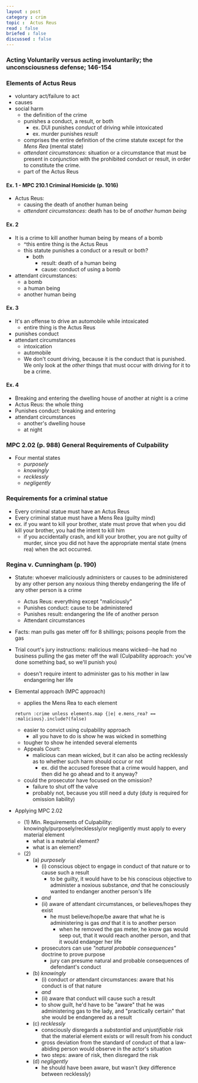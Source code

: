 ```yaml
---
layout : post
category : crim
topic :  Actus Reus
read : false
briefed : false
discussed : false
---
```


### Acting Voluntarily versus acting involuntarily; the unconsciousness defense; 146-154

### Elements of Actus Reus
- voluntary act/failure to act
- causes
- social harm
	- the definition of the crime
	- punishes a conduct, a result, or both
		- ex. DUI punishes *conduct* of driving while intoxicated
		- ex. murder punishes *result*
	- comprises the entire definition of the crime statute except for the *Mens Rea* (mental state)
	- *attendant circumstances*: situation or a circumstance that must be present in conjunction with the prohibited conduct or result, in order to constitute the crime.
	- part of the Actus Reus
	
#### Ex. 1 - MPC 210.1 Criminal Homicide (p. 1016)
- Actus Reus:
	- causing the death of another human being
	- *attendant circumstances*: death has to be of *another* *human being*

#### Ex. 2
- It is a crime to kill another human being by means of a bomb
	- ^this entire thing is the Actus Reus
	- this statute punishes a conduct or a result or both?
		- both
			- result: death of a human being
			- cause: conduct of using a bomb
- attendant circumstances:
	- a bomb
	- a human being
	- another human being

#### Ex. 3
- It's an offense to drive an automobile while intoxicated
	- entire thing is the Actus Reus
- punishes conduct
- attendant circumstances
	- intoxication
	- automobile
	- We don't count driving, because it is the conduct that is punished. We only look at the *other* things that must occur with driving for it to be a crime.

#### Ex. 4
- Breaking and entering the dwelling house of another at night is a crime
- Actus Reus: the whole thing
- Punishes conduct: breaking and entering
- attendant circumstances
	- another's dwelling house
	- at night

### MPC 2.02 (p. 988) General Requirements of Culpability
- Four mental states
	- *purposely*
	- *knowingly*
	- *recklessly*
	- *negligently*
	
### Requirements for a criminal statue
- Every criminal statue must have an Actus Reus
- Every criminal statue must have a Mens Rea (guilty mind)
- ex. if you want to kill your brother, state must prove that when you did kill your brother, you had the intent to kill him
	- if you accidentally crash, and kill your brother, you are not guilty of murder, since you did not have the appropriate mental state (mens rea) when the act occurred.

### Regina v. Cunningham (p. 190)
- Statute: whoever maliciously administers or causes to be administered by any other person any noxious thing thereby endangering the life of any other person is a crime
	- Actus Reus: everything except "maliciously"
	- Punishes conduct: cause to be administered
	- Punishes result: endangering the life of another person
	- Attendant circumstances
- Facts: man pulls gas meter off for 8 shillings; poisons people from the gas
- Trial court's jury instructions: malicious means wicked--he had no business pulling the gas meter off the wall (Culpability approach: you've done something bad, so we'll punish you)
	- doesn't require intent to administer gas to his mother in law endangering her life
- Elemental approach (MPC approach)
	- applies the Mens Rea to each element

	`return :crime unless elements.map {|e| e.mens_rea? == :malicious}.include?(false)`

	- easier to convict using culpability approach
		- all you have to do is show he was wicked in something
	- tougher to show he intended several elements
	- Appeals Court:
		- malicious can mean wicked, but it can also be acting recklessly as to whether such harm should occur or not
			- ex. did the accused foresee that a crime would happen, and then did he go ahead and to it anyway?
	- could the prosecutor have focused on the omission?
		- failure to shut off the valve
		- probably not, because you still need a duty (duty is required for omission liability)
- Applying MPC 2.02
	- (1) Min. Requirements of Culpability: knowingly/purposely/recklessly/or negligently must apply to every material element
		- what is a material element?
		- what is an element?
	- (2)
		- (a) *purposely*
			- (i) conscious object to engage in conduct of that nature or to cause such a result
				- to be guilty, it would have to be his conscious objective to administer a noxious substance, *and* that he consciously wanted to endanger another person's life
			- *and*
			- (ii) aware of attendant circumstances, or believes/hopes they exist
				- he must believe/hope/be aware that what he is administering is gas *and* that it is to another person
					- when he removed the gas meter, he know gas would seep out, that it would reach another person, and that it would endanger her life
			- prosecutors can use *"natural probable consequences"* doctrine to prove purpose
				- jury can presume natural and probable consequences of defendant's conduct
		- (b) *knowingly*
			- (i) conduct *or* attendant circumstances: aware that his conduct is of that nature
			- *and*
			- (ii) aware that conduct will cause such a result
			- to show guilt, he'd have to be "aware" that he was administering gas to the lady, and "practically certain" that she would be endangered as a result
		- (c) *recklessly*
			- consciously disregards a *substantial* and *unjustifiable* risk that the material element exists or will result from his conduct
			- gross deviation from the standard of conduct of that a law-abiding person would observe in the actor's situation
			- two steps: aware of risk, then disregard the risk
		- (d) *negligently*
			- he should have been aware, but wasn't (key difference between recklessly)
